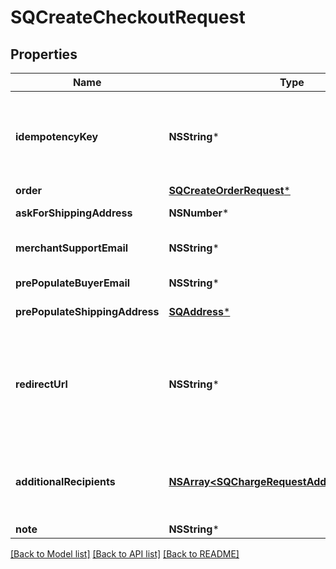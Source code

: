 # SQCreateCheckoutRequest

## Properties
Name | Type | Description | Notes
------------ | ------------- | ------------- | -------------
**idempotencyKey** | **NSString*** | A unique string that identifies this checkout among others you have created. It can be any valid string but must be unique for every order sent to Square Checkout for a given location ID.  The idempotency key is used to avoid processing the same order more than once. If you are  unsure whether a particular checkout was created successfully, you can attempt it again with the same idempotency key and all the same other parameters without worrying about creating duplicates.  You should use a random number/string generator native to the language you are working in to generate strings for your idempotency keys.  For more information, see [Idempotency](https://developer.squareup.com/docs/working-with-apis/idempotency). | 
**order** | [**SQCreateOrderRequest***](SQCreateOrderRequest.md) | The order including line items to be checked out. | 
**askForShippingAddress** | **NSNumber*** | If &#x60;true&#x60;, Square Checkout collects shipping information on your behalf and stores  that information with the transaction information in the Square Seller Dashboard.  Default: &#x60;false&#x60;. | [optional] 
**merchantSupportEmail** | **NSString*** | The email address to display on the Square Checkout confirmation page and confirmation email that the buyer can use to contact the seller.  If this value is not set, the confirmation page and email display the primary email address associated with the seller&#39;s Square account.  Default: none; only exists if explicitly set. | [optional] 
**prePopulateBuyerEmail** | **NSString*** | If provided, the buyer&#39;s email is prepopulated on the checkout page as an editable text field.  Default: none; only exists if explicitly set. | [optional] 
**prePopulateShippingAddress** | [**SQAddress***](SQAddress.md) | If provided, the buyer&#39;s shipping information is prepopulated on the checkout page as editable text fields.  Default: none; only exists if explicitly set. | [optional] 
**redirectUrl** | **NSString*** | The URL to redirect to after the checkout is completed with &#x60;checkoutId&#x60;, &#x60;transactionId&#x60;, and &#x60;referenceId&#x60; appended as URL parameters. For example, if the provided redirect URL is &#x60;http://www.example.com/order-complete&#x60;, a successful transaction redirects the customer to:  &#x60;http://www.example.com/order-complete?checkoutId&#x3D;xxxxxx&amp;amp;referenceId&#x3D;xxxxxx&amp;amp;transactionId&#x3D;xxxxxx&#x60;  If you do not provide a redirect URL, Square Checkout displays an order confirmation page on your behalf; however, it is strongly recommended that you provide a redirect URL so you can verify the transaction results and finalize the order through your existing/normal confirmation workflow.  Default: none; only exists if explicitly set. | [optional] 
**additionalRecipients** | [**NSArray&lt;SQChargeRequestAdditionalRecipient&gt;***](SQChargeRequestAdditionalRecipient.md) | The basic primitive of a multi-party transaction. The value is optional. The transaction facilitated by you can be split from here.  If you provide this value, the &#x60;amount_money&#x60; value in your &#x60;additional_recipients&#x60; field cannot be more than 90% of the &#x60;total_money&#x60; calculated by Square for your order. The &#x60;location_id&#x60; must be a valid seller location where the checkout is occurring.  This field requires &#x60;PAYMENTS_WRITE_ADDITIONAL_RECIPIENTS&#x60; OAuth permission.  This field is currently not supported in the Square Sandbox. | [optional] 
**note** | **NSString*** | An optional note to associate with the &#x60;checkout&#x60; object.  This value cannot exceed 60 characters. | [optional] 

[[Back to Model list]](../README.md#documentation-for-models) [[Back to API list]](../README.md#documentation-for-api-endpoints) [[Back to README]](../README.md)


